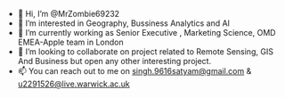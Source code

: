 - 👋 Hi, I’m @MrZombie69232
- 👀 I’m interested in Geography, Bussiness Analytics and AI 
- 🌱 I’m currently working as Senior Executive , Marketing Science, OMD EMEA-Apple team in London
- 💞️ I’m looking to collaborate on project related to Remote Sensing, GIS And Business but open any other interesting project. 
- 📫 You can reach out to me on singh.9616satyam@gmail.com & u2291526@live.warwick.ac.uk

<!---
MrZombie69232/MrZombie69232 is a ✨ special ✨ repository because its `README.md` (this file) appears on your GitHub profile.
You can click the Preview link to take a look at your changes.
--->

